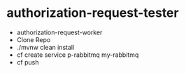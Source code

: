 # authorization-request-tester

* authorization-request-worker
* Clone Repo
* ./mvnw clean install
* cf create service p-rabbitmq my-rabbitmq
* cf push
